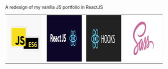 A redesign of my vanilla JS portfolio in ReactJS

<table>
  <tr>
    <td><img src="readmeImages/JSES6.jpg" width=350 height=150></td>
    <td><img src="readmeImages/ReactJS.png" width=350 height=150></td>
    <td><img src="readmeImages/ReactHooks.png" width=350 height=150></td>
    <td><img src="readmeImages/Sass.jpg" width=350 height=150></td>
  </tr>
 </table>
 
 


